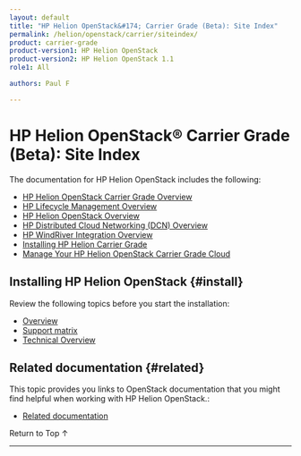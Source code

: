```yaml
---
layout: default
title: "HP Helion OpenStack&#174; Carrier Grade (Beta): Site Index"
permalink: /helion/openstack/carrier/siteindex/
product: carrier-grade
product-version1: HP Helion OpenStack
product-version2: HP Helion OpenStack 1.1
role1: All

authors: Paul F

---
```

<!--UNDER REVISION-->

<script>

function PageRefresh {
onLoad="window.refresh"
}

PageRefresh();

</script>

<!-- <p style="font-size: small;"> <a href="/helion/openstack/1.1/3rd-party-license-agreements/">&#9664; PREV</a> | <a href="/helion/openstack/1.1/">&#9650; UP</a> | NEXT &#9654; </p> -->

# HP Helion OpenStack&#174; Carrier Grade (Beta): Site Index


The documentation for HP Helion OpenStack includes the following:


* [HP Helion OpenStack Carrier Grade Overview](/helion/openstack/carrier/overview/)
* [HP Lifecycle Management Overview](/helion/openstack/carrier/hlm/overview/)
* [HP Helion OpenStack Overview](/helion/openstack/carrier/helion/overview/)
* [HP Distributed Cloud Networking (DCN) Overview](/helion/openstack/carrier/dcn/overview/)
* [HP WindRiver Integration Overview](/helion/openstack/carrier/wr/overview/)
* [Installing HP Helion Carrier Grade](/helion/openstack/carrier/install/overview/)
* [Manage Your HP Helion OpenStack Carrier Grade Cloud](/helion/commercial/carrier/dashboard/managing/)


## Installing HP Helion OpenStack {#install}

Review the following topics before you start the installation:

- [Overview](/helion/openstack/carrier/install/overview/) 
- [Support matrix](/helion/openstack/carrier/support-matrix/)
- [Technical Overview](/helion/openstack/carrier/technical-overview/)

 
## Related documentation {#related}

This topic provides you links to OpenStack documentation that you might find helpful when working with HP Helion OpenStack.\:

* [Related documentation](/helion/openstack/1.1/related-links/)

<a href="#top" style="padding:14px 0px 14px 0px; text-decoration: none;"> Return to Top &#8593; </a>
 
----
